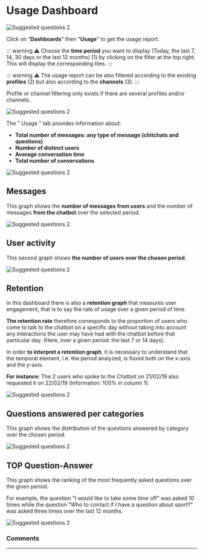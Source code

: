 # Usage Dashboard

<div class="image_center">
  <img :src="$withBase('/assets/img/en/dashboards/usage1.png')" alt="Suggested questions 2">
</div>



Click on “**Dashboards**” then "**Usage**" to get the usage report.

::: warning ⚠️
Choose the **time period** you want to display (Today, the last 7, 14, 30 days
or the last 12 months) (1) by clicking on the filter at the top right. This will
display the corresponding tiles.
:::

::: warning ⚠️
The usage report can be also filtered according to the existing **profiles**
(2) but also according to the **channels** (3).
:::

Profile or channel filtering only exists if there are several profiles and/or
channels.

<div class="image_center">
  <img :src="$withBase('/assets/img/en/dashboards/usage2.png')" alt="Suggested questions 2">
</div>



The " Usage " tab provides information about:

-   **Total number of messages: any type of message (chitchats and questions)**
-   **Number of distinct users**
-   **Average conversation time**
-   **Total number of conversations**

<div class="image_center">
  <img :src="$withBase('/assets/img/en/dashboards/usage3.png')" alt="Suggested questions 2">
</div>




**Messages**
---------------


This graph shows the **number of messages from users** and the number of
messages **from the chatbot** over the selected period.

<div class="image_center">
  <img :src="$withBase('/assets/img/en/dashboards/usage4.png')" alt="Suggested questions 2">
</div>




**User activity**
-----------------------


This second graph shows **the number of users over the chosen period**.

<div class="image_center">
  <img :src="$withBase('/assets/img/en/dashboards/usage5.png')" alt="Suggested questions 2">
</div>




**Retention**
----------------


In this dashboard there is also a **retention graph** that measures user
engagement, that is to say the rate of usage over a given period of time.

**The retention rate** therefore corresponds to the proportion of users who come
to talk to the chatbot on a specific day without taking into account any
interactions the user may have had with the chatbot before that particular day.
(Here, over a given period: the last 7 or 14 days).

In order **to interpret a retention graph**, it is necessary to understand that
the temporal element, i.e. the period analyzed, is found both on the x-axis and
the y-axis.

**For instance**: The 2 users who spoke to the Chatbot on 21/02/19 also
requested it on 22/02/19 (Information: 100% in column 1).

<div class="image_center">
  <img :src="$withBase('/assets/img/en/dashboards/usage6.png')" alt="Suggested questions 2">
</div>




**Questions answered per categories**
---------------------------


This graph shows the distribution of the questions answered by category over the
chosen period.

<div class="image_center">
  <img :src="$withBase('/assets/img/en/dashboards/usage7.png')" alt="Suggested questions 2">
</div>




**TOP Question-Answer**
--------------------------


This graph shows the ranking of the most frequently asked questions over the
given period.

For example, the question "I would like to take some time off" was asked 10
times while the question "Who to contact if I have a question about sport?" was
asked three times over the last 12 months.

<div class="image_center">
  <img :src="$withBase('/assets/img/en/dashboards/usage8.png')" alt="Suggested questions 2">
</div>


### Comments
---
<Commentaire />
